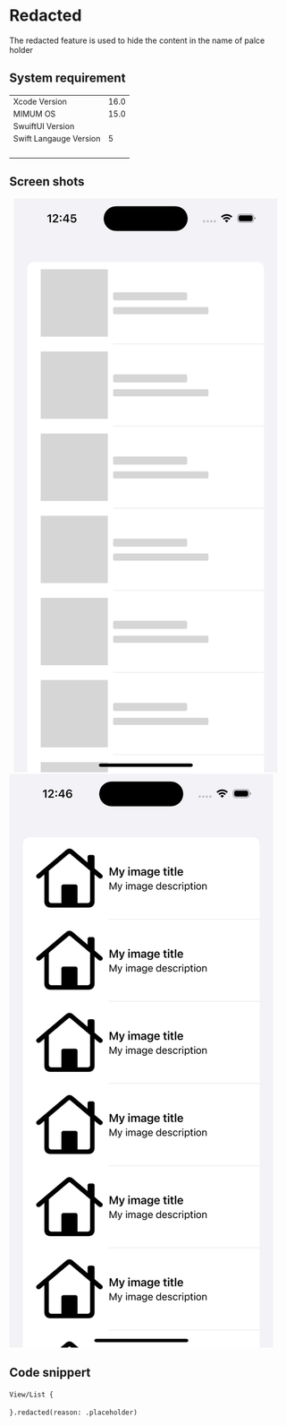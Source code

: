 # Redacted

The redacted feature is used to hide the content in the name of palce holder 

## System requirement

<table><tbody><tr><td>Xcode Version</td><td>16.0</td></tr><tr><td>MIMUM OS</td><td>15.0</td></tr><tr><td>SwuiftUI Version</td><td>&nbsp;</td></tr><tr><td>Swift Langauge Version</td><td>5</td></tr><tr><td>&nbsp;</td><td>&nbsp;</td></tr></tbody></table>

## Screen shots  
 
![Alt text](Screenshot1.png) ![Alt text](Screenshot2.png)

## Code snippert

```
View/List {        

}.redacted(reason: .placeholder)        
```
